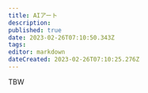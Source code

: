 ```yaml
---
title: AIアート
description: 
published: true
date: 2023-02-26T07:10:50.343Z
tags: 
editor: markdown
dateCreated: 2023-02-26T07:10:25.276Z
---
```


TBW